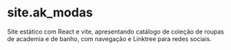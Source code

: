 # site.ak_modas
Site estático com React e vite, apresentando catálogo de coleção de roupas de academia e de banho, com navegação e Linktree para redes sociais.
